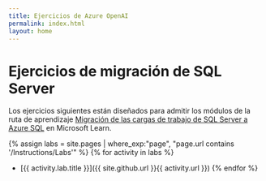```yaml
---
title: Ejercicios de Azure OpenAI
permalink: index.html
layout: home
---
```


# Ejercicios de migración de SQL Server

Los ejercicios siguientes están diseñados para admitir los módulos de la ruta de aprendizaje [Migración de las cargas de trabajo de SQL Server a Azure SQL](https://learn.microsoft.com/training/paths/migrate-sql-workloads-azure/) en Microsoft Learn.

{% assign labs = site.pages | where_exp:"page", "page.url contains '/Instructions/Labs'" %} {% for activity in labs  %}
- [{{ activity.lab.title }}]({{ site.github.url }}{{ activity.url }}) {% endfor %}